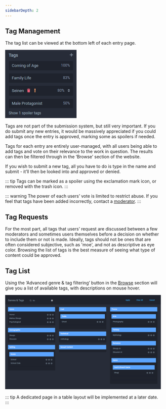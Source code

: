```yaml
---
sidebarDepth: 2
---
```


## Tag Management

The tag list can be viewed at the bottom left of each entry page.

![Example entry, with one hidden under a spoiler toggle.](./img/tag_example.png)

Tags are not part of the submission system, but still very important. If you do submit any new entries, it would be massively appreciated if you could add tags once the entry is approved, marking some as spoilers if needed.

Tags for each entry are entirely user-managed, with all users being able to add tags and vote on their relevance to the work in question. The results can then be filtered through in the ‘Browse’ section of the website.

If you wish to submit a new tag, all you have to do is type in the name and submit - it’ll then be looked into and approved or denied.

::: tip
Tags can be marked as a spoiler using the exclamation mark icon, or removed with the trash icon.
:::

::: warning
The power of each users’ vote is limited to restrict abuse. If you feel that tags have been added incorrectly, contact a [moderator](./#moderator-list).
:::

## Tag Requests

For the most part, all tags that users’ request are discussed between a few moderators and sometimes users themselves before a decision on whether to include them or not is made. Ideally, tags should not be ones that are often considered subjective, such as 'moe', and not as descriptive as eye color. Browsing the list of tags is the best measure of seeing what type of content could be approved.

## Tag List

Using the ‘Advanced genre & tag filtering’ button in the [Browse](https://anilist.co/search/anime) section will give you a list of available tags, with descriptions on mouse hover.

![A filtered view of the advanced genre &amp; tag panel](./img/tag_advanced.png)

::: tip
A dedicated page in a table layout will be implemented at a later date.
:::
